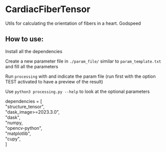 #  CardiacFiberTensor

Utils for calculating the orientation of fibers in a heart. Godspeed

## How to use:

Install all the dependencies

Create a new parameter file in `./param_file/` similar to `param_template.txt` and fill all the parameters

Run `processing` with and indicate the param file (run first with the option TEST activated to have a preview of the result)

Use `python3 processing.py --help` to look at the optional parameters


dependencies = [  
    "structure_tensor",  
    "dask_image>=2023.3.0",  
    "dask",  
    "numpy,  
    "opencv-python",  
    "matplotlib",  
    "cupy",  
]  